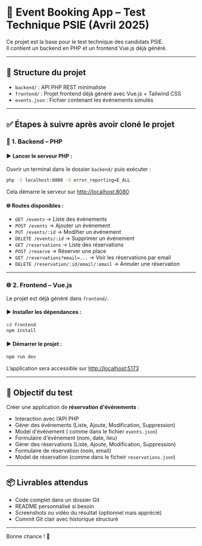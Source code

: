 # 🎯 Event Booking App – Test Technique PSIE (Avril 2025)

Ce projet est la base pour le test technique des candidats PSIE.  
Il contient un backend en PHP et un frontend Vue.js déjà généré.

---

## 📁 Structure du projet

- `backend/` : API PHP REST minimaliste
- `frontend/` : Projet frontend déjà généré avec Vue.js + Tailwind CSS
- `events.json` : Fichier contenant les événements simulés

---

## ✅ Étapes à suivre après avoir cloné le projet

### 🔧 1. Backend – PHP

#### ▶️ Lancer le serveur PHP :

Ouvrir un terminal dans le dossier `backend/` puis exécuter :

```bash
php -S localhost:8080 -d error_reporting=E_ALL
```

Cela démarre le serveur sur [http://localhost:8080](http://localhost:8080)

#### 🌐 Routes disponibles :

- `GET /events` → Liste des événements
- `POST /events` → Ajouter un événement
- `PUT /events/:id` → Modifier un événement
- `DELETE /events/:id` → Supprimer un événement
- `GET /reservations` → Liste des réservations
- `POST /reserve` → Réserver une place
- `GET /reservations?email=...` → Voir les réservations par email
- `DELETE /reservation/:id/email/:email` → Annuler une réservation

---

### 🌐 2. Frontend – Vue.js

Le projet est déjà généré dans `frontend/`.

#### ▶️ Installer les dépendances :

```bash
cd frontend
npm install
```

#### ▶️ Démarrer le projet :

```bash
npm run dev
```

L’application sera accessible sur [http://localhost:5173](http://localhost:5173)

---

## 🧪 Objectif du test

Créer une application de **réservation d'événements** :

- Interaction avec l’API PHP
- Gérer des événements (Liste, Ajoute, Modification, Suppression)
- Model d'événement ( comme dans le fichier `events.json`)
- Formulaire d'événement (nom, date, lieu)
- Gérer des réservations (Liste, Ajoute, Modification, Suppression)
- Formulaire de réservation (nom, email)
- Model de réservation (comme dans le ficheir `reservations.json`)

---

## 📦 Livrables attendus

- Code complet dans un dossier Git
- README personnalisé si besoin
- Screenshots ou vidéo du résultat (optionnel mais apprécié)
- Commit Git clair avec historique structuré

---

Bonne chance ! 🚀
